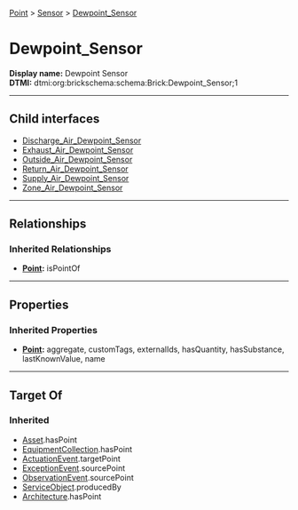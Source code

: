[Point](../../Point.md) > [Sensor](../Sensor.md) > [Dewpoint_Sensor](#)
# Dewpoint_Sensor

**Display name:** Dewpoint Sensor<br />
**DTMI:** dtmi:org:brickschema:schema:Brick:Dewpoint_Sensor;1

---

## Child interfaces
* [Discharge_Air_Dewpoint_Sensor](Discharge_Air_Dewpoint_Sensor.md)
* [Exhaust_Air_Dewpoint_Sensor](Exhaust_Air_Dewpoint_Sensor.md)
* [Outside_Air_Dewpoint_Sensor](Outside_Air_Dewpoint_Sensor.md)
* [Return_Air_Dewpoint_Sensor](Return_Air_Dewpoint_Sensor.md)
* [Supply_Air_Dewpoint_Sensor](Supply_Air_Dewpoint_Sensor.md)
* [Zone_Air_Dewpoint_Sensor](Zone_Air_Dewpoint_Sensor.md)

---

## Relationships
### Inherited Relationships
* **[Point](../../Point.md):** isPointOf

---

## Properties
### Inherited Properties
* **[Point](../../Point.md):** aggregate, customTags, externalIds, hasQuantity, hasSubstance, lastKnownValue, name

---

## Target Of
### Inherited
* [Asset](../../../Asset/Asset.md).hasPoint
* [EquipmentCollection](../../../Collection/AssetCollection/EquipmentCollection/EquipmentCollection.md).hasPoint
* [ActuationEvent](../../../Event/PointEvent/ActuationEvent.md).targetPoint
* [ExceptionEvent](../../../Event/PointEvent/ExceptionEvent.md).sourcePoint
* [ObservationEvent](../../../Event/PointEvent/ObservationEvent.md).sourcePoint
* [ServiceObject](../../../Information/ServiceObject/ServiceObject.md).producedBy
* [Architecture](../../../Space/Architecture/Architecture.md).hasPoint

